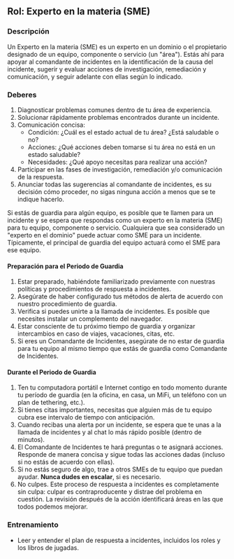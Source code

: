 
## Rol: Experto en la materia (SME)

### Descripción

Un Experto en la materia (SME) es un experto en un dominio o el propietario designado de un equipo, componente o servicio (un "área"). Estás ahí para apoyar al comandante de incidentes en la identificación de la causa del incidente, sugerir y evaluar acciones de investigación, remediación y comunicación, y seguir adelante con ellas según lo indicado.

### Deberes

1. Diagnosticar problemas comunes dentro de tu área de experiencia.
2. Solucionar rápidamente problemas encontrados durante un incidente.
3. Comunicación concisa:
   * Condición: ¿Cuál es el estado actual de tu área? ¿Está saludable o no?
   * Acciones: ¿Qué acciones deben tomarse si tu área no está en un estado saludable?
   * Necesidades: ¿Qué apoyo necesitas para realizar una acción?
4. Participar en las fases de investigación, remediación y/o comunicación de la respuesta.
5. Anunciar todas las sugerencias al comandante de incidentes, es su decisión cómo proceder, no sigas ninguna acción a menos que se te indique hacerlo.

Si estás de guardia para algún equipo, es posible que te llamen para un incidente y se espera que respondas como un experto en la materia (SME) para tu equipo, componente o servicio. Cualquiera que sea considerado un "experto en el dominio" puede actuar como SME para un incidente. Típicamente, el principal de guardia del equipo actuará como el SME para ese equipo.

#### Preparación para el Periodo de Guardia

1. Estar preparado, habiéndote familiarizado previamente con nuestras políticas y procedimientos de respuesta a incidentes.
2. Asegúrate de haber configurado tus métodos de alerta de acuerdo con nuestro procedimiento de guardia.
3. Verifica si puedes unirte a la llamada de incidentes. Es posible que necesites instalar un complemento del navegador.
4. Estar consciente de tu próximo tiempo de guardia y organizar intercambios en caso de viajes, vacaciones, citas, etc.
5. Si eres un Comandante de Incidentes, asegúrate de no estar de guardia para tu equipo al mismo tiempo que estás de guardia como Comandante de Incidentes.

#### Durante el Periodo de Guardia

1. Ten tu computadora portátil e Internet contigo en todo momento durante tu período de guardia (en la oficina, en casa, un MiFi, un teléfono con un plan de tethering, etc.).
2. Si tienes citas importantes, necesitas que alguien más de tu equipo cubra ese intervalo de tiempo con anticipación.
3. Cuando recibas una alerta por un incidente, se espera que te unas a la llamada de incidentes y al chat lo más rápido posible (dentro de minutos).
4. El Comandante de Incidentes te hará preguntas o te asignará acciones. Responde de manera concisa y sigue todas las acciones dadas (incluso si no estás de acuerdo con ellas).
5. Si no estás seguro de algo, trae a otros SMEs de tu equipo que puedan ayudar. **Nunca dudes en escalar**, si es necesario.
6. No culpes. Este proceso de respuesta a incidentes es completamente sin culpa: culpar es contraproducente y distrae del problema en cuestión. La revisión después de la acción identificará áreas en las que todos podemos mejorar.

### Entrenamiento

* Leer y entender el plan de respuesta a incidentes, incluidos los roles y los libros de jugadas.
